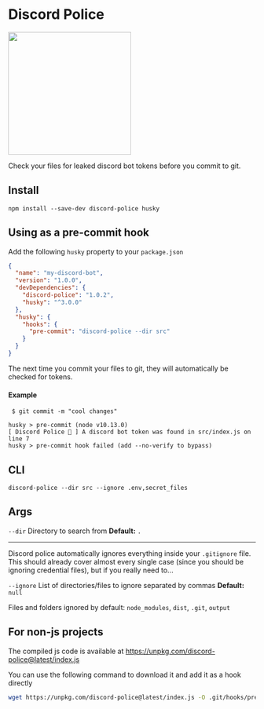 # Discord Police

<img src="https://media1.tenor.com/images/3d596ad88741269a62e73d75c81afde4/tenor.gif?itemid=9529075" width="250">

Check your files for leaked discord bot tokens before you commit to git.

## Install

```
npm install --save-dev discord-police husky
```

## Using as a pre-commit hook

Add the following `husky` property to your `package.json`

```json
{
  "name": "my-discord-bot",
  "version": "1.0.0",
  "devDependencies": {
    "discord-police": "1.0.2",
    "husky": "^3.0.0"
  },
  "husky": {
    "hooks": {
      "pre-commit": "discord-police --dir src"
    }
  }
}
```

The next time you commit your files to git, they will automatically be checked for tokens.

#### Example
```
 $ git commit -m "cool changes"
 
husky > pre-commit (node v10.13.0)
[ Discord Police 🚨 ] A discord bot token was found in src/index.js on line 7
husky > pre-commit hook failed (add --no-verify to bypass)
```

## CLI

```
discord-police --dir src --ignore .env,secret_files
```

## Args

`--dir` Directory to search from **Default:** `.`

---

Discord police automatically ignores everything inside your `.gitignore` file. This should already cover almost every single case (since you should be ignoring credential files), but if you really need to...

`--ignore` List of directories/files to ignore separated by commas **Default:** `null`

Files and folders ignored by default: `node_modules`, `dist`, `.git`, `output`

## For non-js projects
The compiled js code is available at https://unpkg.com/discord-police@latest/index.js

You can use the following command to download it and add it as a hook directly
```bash
wget https://unpkg.com/discord-police@latest/index.js -O .git/hooks/pre-commit && chmod +x .git/hooks/pre-commit
```
